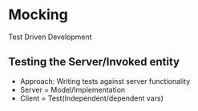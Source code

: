 # Mocking

Test Driven Development

## Testing the Server/Invoked entity

- Approach: Writing tests against server functionality
- Server = Model/Implementation
- Client = Test(Independent/dependent vars)
